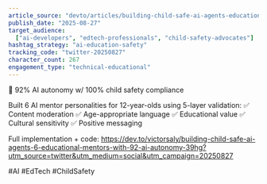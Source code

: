 ```yaml
---
article_source: "devto/articles/building-child-safe-ai-agents-educational-applications.md"
publish_date: "2025-08-27"
target_audience:
  ["ai-developers", "edtech-professionals", "child-safety-advocates"]
hashtag_strategy: "ai-education-safety"
tracking_code: "twitter-20250827"
character_count: 267
engagement_type: "technical-educational"
---
```


🚀 92% AI autonomy w/ 100% child safety compliance

Built 6 AI mentor personalities for 12-year-olds using 5-layer validation:
✅ Content moderation
✅ Age-appropriate language
✅ Educational value
✅ Cultural sensitivity
✅ Positive messaging

Full implementation + code: https://dev.to/victorsaly/building-child-safe-ai-agents-6-educational-mentors-with-92-ai-autonomy-39hg?utm_source=twitter&utm_medium=social&utm_campaign=20250827

#AI #EdTech #ChildSafety
